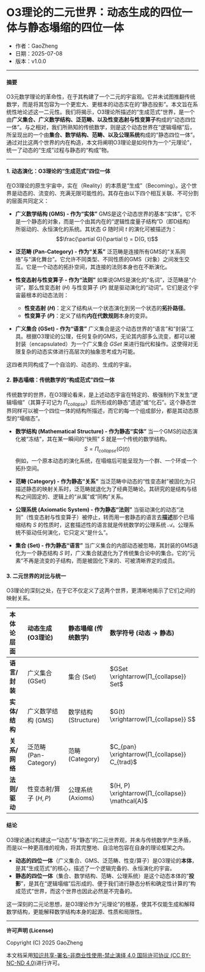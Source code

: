 # **O3理论的二元世界：动态生成的四位一体与静态塌缩的四位一体**

- 作者：GaoZheng
- 日期：2025-07-08
- 版本：v1.0.0

---

#### **摘要**

O3元数学理论的革命性，在于其构建了一个二元的宇宙观。它并未试图推翻传统数学，而是将其包容为一个更宏大、更根本的动态实在的“静态投影”。本文旨在系统性地论述这一二元性。我们将揭示，O3理论所描述的“生成范式”世界，是一个由**广义集合、广义数学结构、泛范畴、以及性变态射与性变算子**构成的“动态四位一体”。与之相对，我们所熟知的传统数学，则是这个动态世界在“逻辑塌缩”后，所呈现出的一个由**集合、数学结构、范畴、以及公理系统**构成的“静态四位一体”。通过对比这两个世界的内在构造，本文将阐明O3理论是如何作为一个“元理论”，统一了动态的“生成”过程与静态的“构成”物。

---

#### **1. 动态演化：O3理论的“生成范式”四位一体**

在O3理论的原生宇宙中，实在（Reality）的本质是“生成”（Becoming）。这个世界是动态的、流变的、充满无限可能性的。其存在由以下四个相互关联、不可分割的层面共同定义：

* **广义数学结构 (GMS) - 作为“实体”**
    GMS是这个动态世界的基本“实体”。它不是一个静态的对象，而是一个由其内在的“逻辑性度量子结构”D（即D结构）所驱动的、永恒演化的系统。其状态 $G$ 随时间 $t$ 的演化可被描述为：
    $$\frac{\partial G}{\partial t} = D(G, t)$$

* **泛范畴 (Pan-Category) - 作为“关系”**
    泛范畴是连接所有GMS的“关系网络”与“演化舞台”。它允许不同类型、不同性质的GMS（对象）之间发生交互。它是一个动态的拓扑空间，其连接的法则本身也在不断演化。

* **性变态射与性变算子 - 作为“法则”**
    如果说GMS是演化的“名词”，泛范畴是“介词”，那么性变态射 ($H$) 与性变算子 ($P$) 就是驱动演化的“动词”。它们是这个宇宙最根本的动态法则：
    * **性变态射 ($H$)**：定义了结构从一个状态演化到另一个状态的**拓扑路径**。
    * **性变算子 ($P$)**：定义了结构**内在代数规则**本身的变异。

* **广义集合 (GSet) - 作为“语言”**
    广义集合是这个动态世界的“语言”和“封装”工具。根据O3理论的公理，任何复杂的GMS，无论其内部多么流变，都可以被封装（encapsulated）为一个广义集合 $GSet$ 来进行指代和操作。这使得对无限复杂的动态实体进行高层次的抽象思考成为可能。

这四者共同构成了一个自洽的、动态的、生成的宇宙。

#### **2. 静态塌缩：传统数学的“构成范式”四位一体**

传统数学的世界，在O3理论看来，是上述动态宇宙在特定的、极强制约下发生“逻辑塌缩”（其算子可记为 $Π_{collapse}$）后所形成的静态“遗迹”或“化石”。这个静态世界同样可以被一个四位一体的结构所描述，而它的每一个组成部分，都是其动态原型的“塌缩态”。

* **数学结构 (Mathematical Structure) - 作为静态“实体”**
    当一个GMS的动态演化被“冻结”，其在某一瞬间的“快照” $S$ 就是一个传统的数学结构。
    $$S = Π_{collapse}(G(t))$$
    例如，一个原本动态的演化系统，在塌缩后可能呈现为一个群、一个环或一个拓扑空间。

* **范畴 (Category) - 作为静态“关系”**
    当泛范畴中动态的“性变态射”被固化为只描述静态的映射关系时，泛范畴就退化为了经典范畴论。其研究的是结构与结构之间固定的、逻辑上的“从属”或“同构”关系。

* **公理系统 (Axiomatic System) - 作为静态“法则”**
    当驱动演化的动态“法则”（性变态射与性变算子）被停止，转而用一套静态的语言去**描述**那个已塌缩结构 $S$ 的性质时，这套描述性的语言就是传统数学的公理系统 $\mathcal{A}$。公理系统不驱动任何演化，它只定义“是什么”。

* **集合 (Set) - 作为静态“语言”**
    当广义集合的内部动态被忽略，其封装的GMS退化为一个静态结构 $S$ 时，广义集合就退化为了传统集合论中的集合。它的“元素”不再是流变的子结构，而是被固化下来的、可被清晰界定的成员。

#### **3. 二元世界的对比与统一**

O3理论的深刻之处，在于它不仅定义了这两个世界，更清晰地揭示了它们之间的映射关系。

| 本体论层面 | 动态生成 (O3理论) | 静态塌缩 (传统数学) | 数学符号 (动态 $\rightarrow$ 静态) |
| :--- | :--- | :--- | :--- |
| **语言/封装** | 广义集合 (GSet) | 集合 (Set) | $GSet \xrightarrow{Π_{collapse}} Set$ |
| **实体/结构** | 广义数学结构 (GMS) | 数学结构 (Structure) | $G(t) \xrightarrow{Π_{collapse}} S$ |
| **关系/网络** | 泛范畴 (Pan-Category) | 范畴 (Category) | $C_{pan} \xrightarrow{Π_{collapse}} C_{trad}$ |
| **法则/驱动** | 性变态射/算子 ($H, P$) | 公理系统 (Axioms) | $(H, P) \xrightarrow{Π_{collapse}} \mathcal{A}$ |

#### **结论**

O3理论通过构建这一“动态”与“静态”的二元世界观，并未与传统数学产生矛盾，而是以一种更高维的视角，将其完整地、自洽地包容在自身的理论框架之内。

* **动态的四位一体**（广义集合、GMS、泛范畴、性变/算子）是O3理论的**本体**，是其“生成范式”的核心，描述了一个逻辑完备的、永恒演化的宇宙。
* **静态的四位一体**（集合、数学结构、范畴、公理系统）是这个动态本体的“**投影**”，是其在“逻辑塌缩”后形成的、便于我们进行静态分析和确定性计算的“构成范式”世界，而这个世界也因此必然是不完备的。

这一深刻的二元论思想，是O3理论作为“元理论”的根基，使其不仅能生成和解释数学结构，更能解释数学结构本身的起源、性质和局限性。

---

**许可声明 (License)**

Copyright (C) 2025 GaoZheng 

本文档采用[知识共享-署名-非商业性使用-禁止演绎 4.0 国际许可协议 (CC BY-NC-ND 4.0)](https://creativecommons.org/licenses/by-nc-nd/4.0/deed.zh-Hans)进行许可。
